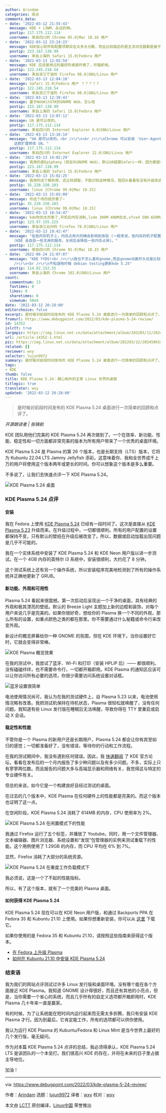 ```yaml
---
author: Arindam
categories: 观点
comments_data:
- date: '2022-03-12 21:55:43'
  message: KDE + i3WM，永远的神。
  postip: 117.175.112.114
  username: 来自四川的 Chrome 85.0|Mac 10.16 用户
- date: '2022-03-12 23:24:23'
  message: KDE核心软件和配置项都实在太多太分散，而且比较尴尬的是主流浏览器都是基于GTK，而基于QT的Folkan各方面也都显落后，已经基本被不再被各大发行版默认了
  postip: 223.167.138.99
  username: 来自上海的 Safari 15.0|Fedora 用户
- date: '2022-03-13 12:02:54'
  message: KDE 应该是用过的最好的桌面环境了，开箱即用。
  postip: 122.245.218.54
  username: 来自浙江宁波的 Firefox 98.0|GNU/Linux 用户
- date: '2022-03-13 12:04:10'
  message: Safari 15.0|Fedora 用户 ？？？？？
  postip: 122.245.218.54
  username: 来自浙江宁波的 Firefox 98.0|GNU/Linux 用户
- date: '2022-03-13 12:39:43'
  message: 基于WebKitGTK的GNOME Web，怎么啦
  postip: 223.167.138.99
  username: 来自上海的 Safari 15.0|Fedora 用户
- date: '2022-03-13 13:07:12'
  message: UA 是可以改的。
  postip: 117.175.112.114
  username: 来自四川的 Internet Explorer 6.0|GNU/Linux 用户
- date: '2022-03-13 13:16:14'
  message: "UA 是可以改的。<br />\r\n<br />\r\nChrome 可以安装 'User-Agent Switcher and Manager'
    这款扩展修改 UA。"
  postip: 117.175.112.114
  username: 来自四川的 Internet Explorer 22.0|GNU/Linux 用户
- date: '2022-03-13 14:02:29'
  message: 我用的是Epiphany（现在叫GNOME Web），默认UA就跟Safari一样，因为都是相同版本的WebKit，你也可以试试
  postip: 223.167.138.99
  username: 来自上海的 Safari 15.0|Fedora 用户
- date: '2022-03-13 15:02:25'
  message: 我用的这个解析库，还比较弱智，不能识别这种情况，我回头看看有没有升级改进。
  postip: 35.220.150.103
  username: linux [Chrome 99.0|Mac 10.15]
- date: '2022-03-13 15:03:09'
  message: 你这个改的就厉害了~
  postip: 35.220.150.103
  username: linux [Chrome 99.0|Mac 10.15]
- date: '2022-03-13 18:54:47'
  message: kde吹的太厉害了,开机后内存消耗,lxde 300M-400M左右,xfce4 500-650M左右,gnome 1.1G左右,kde 1.4G-1.6G左右,总体来说kde是最吃内存的桌面.
  postip: 123.97.155.225
  username: 来自浙江台州的 Firefox 78.0|GNU/Linux 用户
- date: '2022-03-13 19:42:47'
  message: "在低内存机子上，内存占用大的确会影响到体验 (一般来说，低内存的机子配置也可能会较低)。<br />\r\n<br />\r\n32G 内存表示，这点占用无所谓
    (KDE 会自启一些无用的服务，关闭后会降低一些内存占用)。"
  postip: 117.175.112.114
  username: 来自四川的 Chrome 91.0|Mac 10.15 用户
- date: '2022-06-24 21:07:07'
  message: "KDE YYDS!<br />\r\n我也不怎么喜欢gnome,而且gnome动画开头总是比较卡<br />\r\n<br />\r\n但当今世界上最好的几个发行版不是“Debian,Arch”吗<br
    />\r\n<br />\r\n不知道啥时候 debian testing更新kde 5.25"
  postip: 114.82.152.55
  username: 来自上海的 Chrome 102.0|GNU/Linux 用户
count:
  commentnum: 13
  favtimes: 0
  likes: 0
  sharetimes: 0
  viewnum: 5044
date: '2022-03-12 20:28:00'
editorchoice: false
excerpt: 是时候对前段时间发布的 KDE Plasma 5.24 桌面进行一次简单的回顾和点评了。
fromurl: https://www.debugpoint.com/2022/03/kde-plasma-5-24-review/
id: 14352
islctt: true
largepic: https://img.linux.net.cn/data/attachment/album/202203/12/202450k5x811c83661w3ix.jpg
url: /article-14352-1.html
pic: https://img.linux.net.cn/data/attachment/album/202203/12/202450k5x811c83661w3ix.jpg.thumb.jpg
related: []
reviewer: wxy
selector: lujun9972
summary: 是时候对前段时间发布的 KDE Plasma 5.24 桌面进行一次简单的回顾和点评了。
tags:
- KDE
thumb: false
title: KDE Plasma 5.24：精心制作的主宰 Linux 世界的桌面
titlepic: true
translator: wxy
updated: '2022-03-12 20:28:00'
---
```



> 
> 是时候对前段时间发布的 KDE Plasma 5.24 桌面进行一次简单的回顾和点评了。
> 
> 
> 



*开源朗读者 | 张锦航*


KDE 团队用他们完美的 KDE Plasma 5.24 再次做到了。一个在效率、新功能、性能、稳定性和一切方面都非常完美的版本为所有用户带来了一个优秀的桌面环境。


KDE Plasma 5.24 是 Plasma 的第 26 个版本，也是长期支持（LTS）版本，它将为 Kubuntu 22.04 LTS Jammy Jellyfish 添彩。这意味着你、我和全世界成千上万的用户将使用这个版本两年或更长的时间。你可以想象这个版本是多么重要。


不多说了，让我们去快速点评一下 KDE Plasma 5.24。


![KDE Plasma 5.24 桌面](/data/attachment/album/202203/12/202450k5x811c83661w3ix.jpg)


### KDE Plasma 5.24 点评


#### 安装


我在 Fedora 上使用 [KDE Plasma 5.24](https://www.debugpoint.com/2022/01/kde-plasma-5-24/) 已经有一段时间了。这次是直接从 [KDE Plasma 5.23](https://www.debugpoint.com/2021/08/kde-plasma-5-23/) 升级而来。在升级过程中，一切都很顺利。所有的用户配置的设置都保持不变，只有默认的壁纸在升级后被改变了。所以，数据或启动加载出现问题是几乎不可能的。


我在一个实体系统中安装了 KDE Plasma 5.24 和 KDE Neon 用户版以进一步测试。在一个 4GB 内存的英特尔 i3 系统中，安装很顺利，大约花了 8 分钟。


这个测试系统上还有另一个操作系统，所以安装程序完美地检测到了所有的操作系统并正确地更新了 GRUB。


#### 新功能、外观和可用性


Plasma 5.24 看起来很震撼。第一次启动后呈现出一个干净的桌面，具有经典的外观和极其漂亮的壁纸。默认的 Breeze Light 主题加上新的边框和装饰，对每个用户来说几乎是完美的。如果你很好奇，想给你的 Plasma 换一个不同的外观，那么所有的设置，如重点颜色之类的都在那里。你不需要通过什么秘籍或命令行来改变外观。


新设计的概览屏幕给你一种 GNOME 的氛围，但在 KDE 环境下，当你设置好它时，它就会变得非常棒。


![KDE Plasma 概览效果](/data/attachment/album/202203/12/202842xnb7n6xxnue2qwe2.jpg)


在我的测试中，我尝试了蓝牙、Wi-Fi 和打印（安装 HPLIP 后）—— 都很顺利。没有磕磕绊绊，也不需要命令行，一切都开箱即用。KDE Plasma 的通知区应该可以让你访问所有必要的选项，你很少需要访问系统设置对话框。


![蓝牙设置很简单](/data/attachment/album/202203/12/202842aub7rzrvvt44vwb4.jpg)


电池使用情况尚可，我认为在我的测试硬件上，自 Plasma 5.23 以来，电池使用情况略有改善。我把测试机保持在待机状态，Plasma 很轻松就唤醒了，没有任何问题。我知道有些 Linux 发行版在睡眠后无法唤醒，导致你得在 TTY 里重启或启动 X 会话。


#### 稳定性和性能


不管你是一个 Plasma 的新用户还是长期用户，Plasma 5.24 都会让你有宾至如归的感觉；一切都准备好了，没有错误，等待你的行动和工作流程。


在我的测试期间中，我没有遇到任何错误。因此，我 [快速翻阅](https://forum.kde.org/search.php?keywords=5.24&terms=all&author=&tags=&sv=0&sc=1&sf=all&sr=posts&sk=t&sd=d&st=30&ch=300&t=0&submit=Search) 了 KDE 官方论坛，看看在发布后的一个月内报告了多少种问题以及有多少问题。不多，实际上只有寥寥两位数。而且报告的问题大多与高端显示器和网络有关，我觉得这与特定的专业硬件有关。


但总的来说，如今它是一个构建良好且经过测试的桌面。


在过去的几个版本中，KDE Plasma 在任何硬件上的性能都是完美的。而这个版本也证明了这一点。


在空闲阶段，KDE Plasma 5.24 消耗了 614MB 的内存，CPU 使用率为 2%。


![KDE Plasma 5.24 在闲置模式下的性能](/data/attachment/album/202203/12/202843xykxhx0ux066t4xw.jpg)


我通过 Firefox 运行了五个标签，并播放了 Youtube。同时，用一个文件管理器、文本编辑器、图片浏览器、系统设置和“发现”包管理器的实例来测试重载下的性能。这个用例使用了 1.29GB 的内存，而 CPU 平均在 6% 到 7%。


显然，Firefox 消耗了大部分的系统资源。


![KDE Plasma 5.24 在重度工作负载模式下](/data/attachment/album/202203/12/202843y2fz1scau3ed11zz.jpg)


我必须说，这是一个了不起的性能指标。


所以，有了这个版本，就有了一个完美的 Plasma 桌面。


#### 如何获得 KDE Plasma 5.24


KDE Plasma 5.24 现在可以在 KDE Neon 用户版，和通过 Backports PPA 在 Fedora 35 和 Kubuntu 21.10 上使用。如果你想重新安装，你可以从 [这里](https://neon.kde.org/download) 下载它。


如果你使用的是 Fedora 35 和 Kubuntu 21.10，请按照这些指南来获得这个版本。


* [在 Fedora 上升级 Plasma](https://www.debugpoint.com/2022/02/upgrade-kde-plasma-5-24/)
* [如何在 Kubuntu 21.10 中安装 KDE Plasma 5.24](https://www.debugpoint.com/wp-admin/post.php?post=9018&action=edit)


### 结束语


我为我们的网站点评测试过许多 Linux 发行版和桌面环境。没有哪个能在各个方面接近 KDE Plasma。我知道 GNOME 设计得很好，而且还有其他的小亮点，但是，当你需要一个省心的系统，而且几乎所有的自定义选项都开箱即用时，KDE Plasma 几十年来一直是赢家。


有的时候，为了让系统能在短时间内运行起来而无需太多折腾，我只有安装 KDE Plasma 才行。因为到最后，它肯定能工作，所有的选项都可以供你使用。


我认为运行 KDE Plasma 的 Kubuntu/Fedora 和 Linux Mint 是当今世界上最好的几个发行版，毫无疑问。


作为对本篇 KDE Plasma 5.24 点评的总结，我必须得承认，KDE Plasma 5.24 LTS 是该团队的一个本垒打。我们很高兴 KDE 的存在，并将在未来的日子里占据主导地位。


加油！




---


via: <https://www.debugpoint.com/2022/03/kde-plasma-5-24-review/>


作者：[Arindam](https://www.debugpoint.com/author/admin1/) 选题：[lujun9972](https://github.com/lujun9972) 译者：[wxy](https://github.com/wxy) 校对：[wxy](https://github.com/wxy)


本文由 [LCTT](https://github.com/LCTT/TranslateProject) 原创编译，[Linux中国](https://linux.cn/) 荣誉推出
